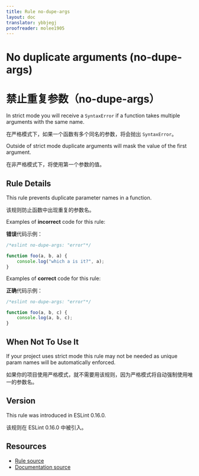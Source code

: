 ```yaml
---
title: Rule no-dupe-args
layout: doc
translator: ybbjegj
proofreader: molee1905
---
```

<!-- Note: No pull requests accepted for this file. See README.md in the root directory for details. -->

# No duplicate arguments (no-dupe-args)

# 禁止重复参数（no-dupe-args）

In strict mode you will receive a `SyntaxError` if a function takes multiple arguments with the same name.

在严格模式下，如果一个函数有多个同名的参数，将会抛出 `SyntaxError`。

Outside of strict mode duplicate arguments will mask the value of the first argument.

在非严格模式下，将使用第一个参数的值。

## Rule Details

This rule prevents duplicate parameter names in a function.

该规则防止函数中出现重复的参数名。

Examples of **incorrect** code for this rule:

**错误**代码示例：

```js
/*eslint no-dupe-args: "error"*/

function foo(a, b, a) {
    console.log("which a is it?", a);
}
```

Examples of **correct** code for this rule:

**正确**代码示例：

```js
/*eslint no-dupe-args: "error"*/

function foo(a, b, c) {
    console.log(a, b, c);
}
```


## When Not To Use It

If your project uses strict mode this rule may not be needed as unique param names will be automatically enforced.

如果你的项目使用严格模式，就不需要用该规则，因为严格模式将自动强制使用唯一的参数名。

## Version

This rule was introduced in ESLint 0.16.0.

该规则在 ESLint 0.16.0 中被引入。

## Resources

* [Rule source](https://github.com/eslint/eslint/tree/master/lib/rules/no-dupe-args.js)
* [Documentation source](https://github.com/eslint/eslint/tree/master/docs/rules/no-dupe-args.md)
